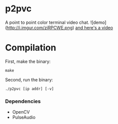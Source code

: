# p2pvc
A point to point color terminal video chat.
![demo]
(http://i.imgur.com/ziRPCWE.png)
[and here's a video](http://gfycat.com/HideousSpiffyAdder)

# Compilation
First, make the binary:

    make

Second, run the binary:

    ./p2pvc [ip addr] [-v]

### Dependencies

* OpenCV
* PulseAudio
